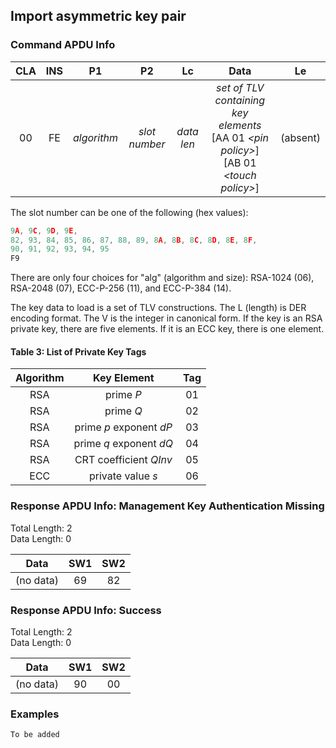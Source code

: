 <!-- Copyright 2021 Yubico AB

Licensed under the Apache License, Version 2.0 (the "License");
you may not use this file except in compliance with the License.
You may obtain a copy of the License at

    http://www.apache.org/licenses/LICENSE-2.0

Unless required by applicable law or agreed to in writing, software
distributed under the License is distributed on an "AS IS" BASIS,
WITHOUT WARRANTIES OR CONDITIONS OF ANY KIND, either express or implied.
See the License for the specific language governing permissions and
limitations under the License. -->


## Import asymmetric key pair

### Command APDU Info

CLA | INS | P1 | P2 | Lc | Data | Le
:---: | :---: | :---: | :---: | :---: | :---: | :---:
00 | FE | *algorithm* | *slot number* | *data len* | *set of TLV containing key elements* <br />\[AA 01 *\<pin policy\>*\] <br />\[AB 01 *\<touch policy\>*\] | (absent)

The slot number can be one of the following (hex values):

```C
9A, 9C, 9D, 9E,
82, 93, 84, 85, 86, 87, 88, 89, 8A, 8B, 8C, 8D, 8E, 8F,
90, 91, 92, 93, 94, 95
F9
```

There are only four choices for "alg" (algorithm and size): RSA-1024 (06),
RSA-2048 (07), ECC-P-256 (11), and ECC-P-384 (14).

The key data to load is a set of TLV constructions. The L (length) is DER encoding
format. The V is the integer in canonical form. If the key is an RSA private key, there
are five elements. If it is an ECC key, there is one element.

#### Table 3: List of Private Key Tags
| Algorithm | Key Element | Tag |
| :---: | :---: | :---: |
| RSA | prime *P* | 01 |
| RSA | prime *Q* | 02 |
| RSA | prime *p* exponent *dP* | 03 |
| RSA | prime *q* exponent *dQ* | 04 |
| RSA | CRT coefficient *QInv* | 05 |
| ECC | private value *s* | 06 |

### Response APDU Info: Management Key Authentication Missing

Total Length: 2\
Data Length: 0

Data | SW1 | SW2
:---: | :---: | :---:
(no data) | 69 | 82

### Response APDU Info: Success

Total Length: 2\
Data Length: 0

Data | SW1 | SW2
:---: | :---: | :---:
(no data) | 90 | 00

### Examples

```C
To be added
```
